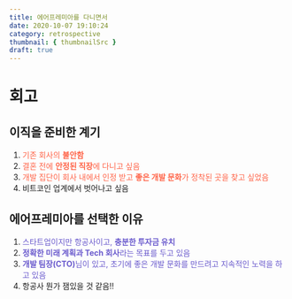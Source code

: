 ```yaml
---
title: 에어프레미아를 다니면서
date: 2020-10-07 19:10:24
category: retrospective
thumbnail: { thumbnailSrc }
draft: true
---
```


# 회고

## 이직을 준비한 계기

1. <span style="color:tomato;">기존 회사의 <b>불안함</b></span>
2. <span style="color:tomato;">결혼 전에 <b>안정된 직장</b>에 다니고 싶음</span>
3. <span style="color:tomato;">개발 집단이 회사 내에서 인정 받고 <b>좋은 개발 문화</b>가 정착된 곳을 찾고 싶었음</span>
4. 비트코인 업계에서 벗어나고 싶음

## 에어프레미아를 선택한 이유

1. <span style="color:slateBlue;">스타트업이지만 항공사이고, <b>충분한 투자금 유치</b></span>
2. <span style="color:slateBlue;"><b>정확한 미래 계획과 Tech 회사</b>라는 목표를 두고 있음</span>
3. <span style="color:slateBlue;"><b>개발 팀장(CTO)</b>님이 있고, 초기에 좋은 개발 문화를 만드려고 지속적인 노력을 하고 있음</span>
4. 항공사 뭔가 잼있을 것 같음!!

